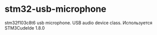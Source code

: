 # stm32-usb-microphone
stm32f103c8t6 usb microphone. USB audio device class.
Используется STM3CudeIde 1.8.0